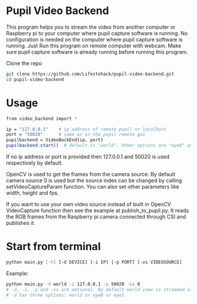 # Pupil Video Backend

This program helps you to stream the video from another computer or Raspberry pi to your computer where pupil capture software is running. No configuration is needed on the computer where pupil capture software is running. Just Run this program on remote computer with webcam. Make sure pupil capture software is already running before running this program.


Clone the repo
```sh
git clone https://github.com/Lifestohack/pupil-video-backend.git
cd pupil-video-backend
```

# Usage
```sh
from video_backend import *

ip = "127.0.0.1"    # ip address of remote pupil or localhost
port = "50020"      # same as in the pupil remote gui
pupilbackend = VideoBackEnd(ip, port)
pupilbackend.start()  # default is "world". Other options are "eye0" and "eye1".
```
If no ip address or port is provided then 127.0.0.1 and 50020 is used respectively by default.

OpenCV is used to get the frames from the camera source. By default camera source 0 is used but the source index can be changed by calling setVideoCaptureParam function. You can also set other parameters like width, height and fps.

If you want to use your own video source instead of built in OpenCV VideoCapture function then see the example at publish_to_pupil.py. It reads the RGB frames from the Raspberry pi camera connected through CSI and publishes it.

# Start from terminal
```sh
python main.py [-h] [-d DEVICE] [-i IP] [-p PORT] [-vs VIDEOSOURCE]
```
Example:
```sh
python main.py -d world -i 127.0.0.1 -p 50020 -vs 0
# -d, -i, -p and -vs are optional. By default world view is streamed using videosource with Id 0.
# -d has three options: world or eye0 or eye1
```

